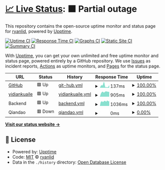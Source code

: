 # [📈 Live Status](https://ryanlid.github.io/upptime): <!--live status--> **🟧 Partial outage**

This repository contains the open-source uptime monitor and status page for [ryanlid](https://ryanlid.github.io/upptime), powered by [Upptime](https://github.com/upptime/upptime).

[![Uptime CI](https://github.com/koj-co/upptime/workflows/Uptime%20CI/badge.svg)](https://github.com/koj-co/upptime/actions?query=workflow%3A%22Uptime+CI%22)
[![Response Time CI](https://github.com/koj-co/upptime/workflows/Response%20Time%20CI/badge.svg)](https://github.com/koj-co/upptime/actions?query=workflow%3A%22Response+Time+CI%22)
[![Graphs CI](https://github.com/koj-co/upptime/workflows/Graphs%20CI/badge.svg)](https://github.com/koj-co/upptime/actions?query=workflow%3A%22Graphs+CI%22)
[![Static Site CI](https://github.com/koj-co/upptime/workflows/Static%20Site%20CI/badge.svg)](https://github.com/koj-co/upptime/actions?query=workflow%3A%22Static+Site+CI%22)
[![Summary CI](https://github.com/koj-co/upptime/workflows/Summary%20CI/badge.svg)](https://github.com/koj-co/upptime/actions?query=workflow%3A%22Summary+CI%22)

With [Upptime](https://upptime.js.org), you can get your own unlimited and free uptime monitor and status page, powered entirely by a GitHub repository. We use [Issues](https://github.com/ryanlid/upptime/issues) as incident reports, [Actions](https://github.com/ryanlid/upptime/actions) as uptime monitors, and [Pages](https://ryanlid.github.io/upptime) for the status page.

<!--start: status pages-->
<!-- This summary is generated by Upptime (https://github.com/upptime/upptime) -->
<!-- Do not edit this manually, your changes will be overwritten -->
<!-- prettier-ignore -->
| URL | Status | History | Response Time | Uptime |
| --- | ------ | ------- | ------------- | ------ |
| <img alt="" src="https://icons.duckduckgo.com/ip3/github.com.ico" height="13"> [GitHub](https://github.com) | 🟩 Up | [git-hub.yml](https://github.com/ryanlid/upptime/commits/HEAD/history/git-hub.yml) | <details><summary><img alt="Response time graph" src="./graphs/git-hub/response-time-week.png" height="20"> 137ms</summary><br><a href="https://ryanlid.github.io/upptime/history/git-hub"><img alt="Response time 147" src="https://img.shields.io/endpoint?url=https%3A%2F%2Fraw.githubusercontent.com%2Fryanlid%2Fupptime%2FHEAD%2Fapi%2Fgit-hub%2Fresponse-time.json"></a><br><a href="https://ryanlid.github.io/upptime/history/git-hub"><img alt="24-hour response time 163" src="https://img.shields.io/endpoint?url=https%3A%2F%2Fraw.githubusercontent.com%2Fryanlid%2Fupptime%2FHEAD%2Fapi%2Fgit-hub%2Fresponse-time-day.json"></a><br><a href="https://ryanlid.github.io/upptime/history/git-hub"><img alt="7-day response time 137" src="https://img.shields.io/endpoint?url=https%3A%2F%2Fraw.githubusercontent.com%2Fryanlid%2Fupptime%2FHEAD%2Fapi%2Fgit-hub%2Fresponse-time-week.json"></a><br><a href="https://ryanlid.github.io/upptime/history/git-hub"><img alt="30-day response time 152" src="https://img.shields.io/endpoint?url=https%3A%2F%2Fraw.githubusercontent.com%2Fryanlid%2Fupptime%2FHEAD%2Fapi%2Fgit-hub%2Fresponse-time-month.json"></a><br><a href="https://ryanlid.github.io/upptime/history/git-hub"><img alt="1-year response time 150" src="https://img.shields.io/endpoint?url=https%3A%2F%2Fraw.githubusercontent.com%2Fryanlid%2Fupptime%2FHEAD%2Fapi%2Fgit-hub%2Fresponse-time-year.json"></a></details> | <details><summary><a href="https://ryanlid.github.io/upptime/history/git-hub">100.00%</a></summary><a href="https://ryanlid.github.io/upptime/history/git-hub"><img alt="All-time uptime 86.80%" src="https://img.shields.io/endpoint?url=https%3A%2F%2Fraw.githubusercontent.com%2Fryanlid%2Fupptime%2FHEAD%2Fapi%2Fgit-hub%2Fuptime.json"></a><br><a href="https://ryanlid.github.io/upptime/history/git-hub"><img alt="24-hour uptime 100.00%" src="https://img.shields.io/endpoint?url=https%3A%2F%2Fraw.githubusercontent.com%2Fryanlid%2Fupptime%2FHEAD%2Fapi%2Fgit-hub%2Fuptime-day.json"></a><br><a href="https://ryanlid.github.io/upptime/history/git-hub"><img alt="7-day uptime 100.00%" src="https://img.shields.io/endpoint?url=https%3A%2F%2Fraw.githubusercontent.com%2Fryanlid%2Fupptime%2FHEAD%2Fapi%2Fgit-hub%2Fuptime-week.json"></a><br><a href="https://ryanlid.github.io/upptime/history/git-hub"><img alt="30-day uptime 100.00%" src="https://img.shields.io/endpoint?url=https%3A%2F%2Fraw.githubusercontent.com%2Fryanlid%2Fupptime%2FHEAD%2Fapi%2Fgit-hub%2Fuptime-month.json"></a><br><a href="https://ryanlid.github.io/upptime/history/git-hub"><img alt="1-year uptime 53.74%" src="https://img.shields.io/endpoint?url=https%3A%2F%2Fraw.githubusercontent.com%2Fryanlid%2Fupptime%2FHEAD%2Fapi%2Fgit-hub%2Fuptime-year.json"></a></details>
| <img alt="" src="https://icons.duckduckgo.com/ip3/www.yidiankuaile.com.ico" height="13"> [yidiankuaile](https://www.yidiankuaile.com) | 🟩 Up | [yidiankuaile.yml](https://github.com/ryanlid/upptime/commits/HEAD/history/yidiankuaile.yml) | <details><summary><img alt="Response time graph" src="./graphs/yidiankuaile/response-time-week.png" height="20"> 905ms</summary><br><a href="https://ryanlid.github.io/upptime/history/yidiankuaile"><img alt="Response time 1414" src="https://img.shields.io/endpoint?url=https%3A%2F%2Fraw.githubusercontent.com%2Fryanlid%2Fupptime%2FHEAD%2Fapi%2Fyidiankuaile%2Fresponse-time.json"></a><br><a href="https://ryanlid.github.io/upptime/history/yidiankuaile"><img alt="24-hour response time 922" src="https://img.shields.io/endpoint?url=https%3A%2F%2Fraw.githubusercontent.com%2Fryanlid%2Fupptime%2FHEAD%2Fapi%2Fyidiankuaile%2Fresponse-time-day.json"></a><br><a href="https://ryanlid.github.io/upptime/history/yidiankuaile"><img alt="7-day response time 905" src="https://img.shields.io/endpoint?url=https%3A%2F%2Fraw.githubusercontent.com%2Fryanlid%2Fupptime%2FHEAD%2Fapi%2Fyidiankuaile%2Fresponse-time-week.json"></a><br><a href="https://ryanlid.github.io/upptime/history/yidiankuaile"><img alt="30-day response time 889" src="https://img.shields.io/endpoint?url=https%3A%2F%2Fraw.githubusercontent.com%2Fryanlid%2Fupptime%2FHEAD%2Fapi%2Fyidiankuaile%2Fresponse-time-month.json"></a><br><a href="https://ryanlid.github.io/upptime/history/yidiankuaile"><img alt="1-year response time 1628" src="https://img.shields.io/endpoint?url=https%3A%2F%2Fraw.githubusercontent.com%2Fryanlid%2Fupptime%2FHEAD%2Fapi%2Fyidiankuaile%2Fresponse-time-year.json"></a></details> | <details><summary><a href="https://ryanlid.github.io/upptime/history/yidiankuaile">100.00%</a></summary><a href="https://ryanlid.github.io/upptime/history/yidiankuaile"><img alt="All-time uptime 95.83%" src="https://img.shields.io/endpoint?url=https%3A%2F%2Fraw.githubusercontent.com%2Fryanlid%2Fupptime%2FHEAD%2Fapi%2Fyidiankuaile%2Fuptime.json"></a><br><a href="https://ryanlid.github.io/upptime/history/yidiankuaile"><img alt="24-hour uptime 100.00%" src="https://img.shields.io/endpoint?url=https%3A%2F%2Fraw.githubusercontent.com%2Fryanlid%2Fupptime%2FHEAD%2Fapi%2Fyidiankuaile%2Fuptime-day.json"></a><br><a href="https://ryanlid.github.io/upptime/history/yidiankuaile"><img alt="7-day uptime 100.00%" src="https://img.shields.io/endpoint?url=https%3A%2F%2Fraw.githubusercontent.com%2Fryanlid%2Fupptime%2FHEAD%2Fapi%2Fyidiankuaile%2Fuptime-week.json"></a><br><a href="https://ryanlid.github.io/upptime/history/yidiankuaile"><img alt="30-day uptime 100.00%" src="https://img.shields.io/endpoint?url=https%3A%2F%2Fraw.githubusercontent.com%2Fryanlid%2Fupptime%2FHEAD%2Fapi%2Fyidiankuaile%2Fuptime-month.json"></a><br><a href="https://ryanlid.github.io/upptime/history/yidiankuaile"><img alt="1-year uptime 89.70%" src="https://img.shields.io/endpoint?url=https%3A%2F%2Fraw.githubusercontent.com%2Fryanlid%2Fupptime%2FHEAD%2Fapi%2Fyidiankuaile%2Fuptime-year.json"></a></details>
| <img alt="" src="https://icons.duckduckgo.com/ip3/null.ico" height="13"> Backend | 🟩 Up | [backend.yml](https://github.com/ryanlid/upptime/commits/HEAD/history/backend.yml) | <details><summary><img alt="Response time graph" src="./graphs/backend/response-time-week.png" height="20"> 1036ms</summary><br><a href="https://ryanlid.github.io/upptime/history/backend"><img alt="Response time 1862" src="https://img.shields.io/endpoint?url=https%3A%2F%2Fraw.githubusercontent.com%2Fryanlid%2Fupptime%2FHEAD%2Fapi%2Fbackend%2Fresponse-time.json"></a><br><a href="https://ryanlid.github.io/upptime/history/backend"><img alt="24-hour response time 1113" src="https://img.shields.io/endpoint?url=https%3A%2F%2Fraw.githubusercontent.com%2Fryanlid%2Fupptime%2FHEAD%2Fapi%2Fbackend%2Fresponse-time-day.json"></a><br><a href="https://ryanlid.github.io/upptime/history/backend"><img alt="7-day response time 1036" src="https://img.shields.io/endpoint?url=https%3A%2F%2Fraw.githubusercontent.com%2Fryanlid%2Fupptime%2FHEAD%2Fapi%2Fbackend%2Fresponse-time-week.json"></a><br><a href="https://ryanlid.github.io/upptime/history/backend"><img alt="30-day response time 993" src="https://img.shields.io/endpoint?url=https%3A%2F%2Fraw.githubusercontent.com%2Fryanlid%2Fupptime%2FHEAD%2Fapi%2Fbackend%2Fresponse-time-month.json"></a><br><a href="https://ryanlid.github.io/upptime/history/backend"><img alt="1-year response time 2121" src="https://img.shields.io/endpoint?url=https%3A%2F%2Fraw.githubusercontent.com%2Fryanlid%2Fupptime%2FHEAD%2Fapi%2Fbackend%2Fresponse-time-year.json"></a></details> | <details><summary><a href="https://ryanlid.github.io/upptime/history/backend">100.00%</a></summary><a href="https://ryanlid.github.io/upptime/history/backend"><img alt="All-time uptime 92.19%" src="https://img.shields.io/endpoint?url=https%3A%2F%2Fraw.githubusercontent.com%2Fryanlid%2Fupptime%2FHEAD%2Fapi%2Fbackend%2Fuptime.json"></a><br><a href="https://ryanlid.github.io/upptime/history/backend"><img alt="24-hour uptime 100.00%" src="https://img.shields.io/endpoint?url=https%3A%2F%2Fraw.githubusercontent.com%2Fryanlid%2Fupptime%2FHEAD%2Fapi%2Fbackend%2Fuptime-day.json"></a><br><a href="https://ryanlid.github.io/upptime/history/backend"><img alt="7-day uptime 100.00%" src="https://img.shields.io/endpoint?url=https%3A%2F%2Fraw.githubusercontent.com%2Fryanlid%2Fupptime%2FHEAD%2Fapi%2Fbackend%2Fuptime-week.json"></a><br><a href="https://ryanlid.github.io/upptime/history/backend"><img alt="30-day uptime 99.32%" src="https://img.shields.io/endpoint?url=https%3A%2F%2Fraw.githubusercontent.com%2Fryanlid%2Fupptime%2FHEAD%2Fapi%2Fbackend%2Fuptime-month.json"></a><br><a href="https://ryanlid.github.io/upptime/history/backend"><img alt="1-year uptime 80.07%" src="https://img.shields.io/endpoint?url=https%3A%2F%2Fraw.githubusercontent.com%2Fryanlid%2Fupptime%2FHEAD%2Fapi%2Fbackend%2Fuptime-year.json"></a></details>
| <img alt="" src="https://icons.duckduckgo.com/ip3/null.ico" height="13"> Qiandao | 🟥 Down | [qiandao.yml](https://github.com/ryanlid/upptime/commits/HEAD/history/qiandao.yml) | <details><summary><img alt="Response time graph" src="./graphs/qiandao/response-time-week.png" height="20"> 0ms</summary><br><a href="https://ryanlid.github.io/upptime/history/qiandao"><img alt="Response time 842" src="https://img.shields.io/endpoint?url=https%3A%2F%2Fraw.githubusercontent.com%2Fryanlid%2Fupptime%2FHEAD%2Fapi%2Fqiandao%2Fresponse-time.json"></a><br><a href="https://ryanlid.github.io/upptime/history/qiandao"><img alt="24-hour response time 0" src="https://img.shields.io/endpoint?url=https%3A%2F%2Fraw.githubusercontent.com%2Fryanlid%2Fupptime%2FHEAD%2Fapi%2Fqiandao%2Fresponse-time-day.json"></a><br><a href="https://ryanlid.github.io/upptime/history/qiandao"><img alt="7-day response time 0" src="https://img.shields.io/endpoint?url=https%3A%2F%2Fraw.githubusercontent.com%2Fryanlid%2Fupptime%2FHEAD%2Fapi%2Fqiandao%2Fresponse-time-week.json"></a><br><a href="https://ryanlid.github.io/upptime/history/qiandao"><img alt="30-day response time 0" src="https://img.shields.io/endpoint?url=https%3A%2F%2Fraw.githubusercontent.com%2Fryanlid%2Fupptime%2FHEAD%2Fapi%2Fqiandao%2Fresponse-time-month.json"></a><br><a href="https://ryanlid.github.io/upptime/history/qiandao"><img alt="1-year response time 847" src="https://img.shields.io/endpoint?url=https%3A%2F%2Fraw.githubusercontent.com%2Fryanlid%2Fupptime%2FHEAD%2Fapi%2Fqiandao%2Fresponse-time-year.json"></a></details> | <details><summary><a href="https://ryanlid.github.io/upptime/history/qiandao">0.00%</a></summary><a href="https://ryanlid.github.io/upptime/history/qiandao"><img alt="All-time uptime 86.96%" src="https://img.shields.io/endpoint?url=https%3A%2F%2Fraw.githubusercontent.com%2Fryanlid%2Fupptime%2FHEAD%2Fapi%2Fqiandao%2Fuptime.json"></a><br><a href="https://ryanlid.github.io/upptime/history/qiandao"><img alt="24-hour uptime 0.00%" src="https://img.shields.io/endpoint?url=https%3A%2F%2Fraw.githubusercontent.com%2Fryanlid%2Fupptime%2FHEAD%2Fapi%2Fqiandao%2Fuptime-day.json"></a><br><a href="https://ryanlid.github.io/upptime/history/qiandao"><img alt="7-day uptime 0.00%" src="https://img.shields.io/endpoint?url=https%3A%2F%2Fraw.githubusercontent.com%2Fryanlid%2Fupptime%2FHEAD%2Fapi%2Fqiandao%2Fuptime-week.json"></a><br><a href="https://ryanlid.github.io/upptime/history/qiandao"><img alt="30-day uptime 1.38%" src="https://img.shields.io/endpoint?url=https%3A%2F%2Fraw.githubusercontent.com%2Fryanlid%2Fupptime%2FHEAD%2Fapi%2Fqiandao%2Fuptime-month.json"></a><br><a href="https://ryanlid.github.io/upptime/history/qiandao"><img alt="1-year uptime 58.20%" src="https://img.shields.io/endpoint?url=https%3A%2F%2Fraw.githubusercontent.com%2Fryanlid%2Fupptime%2FHEAD%2Fapi%2Fqiandao%2Fuptime-year.json"></a></details>

<!--end: status pages-->

[**Visit our status website →**](https://ryanlid.github.io/upptime)

## 📄 License

- Powered by: [Upptime](https://github.com/upptime/upptime)
- Code: [MIT](./LICENSE) © [ryanlid](https://ryanlid.github.io/upptime)
- Data in the `./history` directory: [Open Database License](https://opendatacommons.org/licenses/odbl/1-0/)
